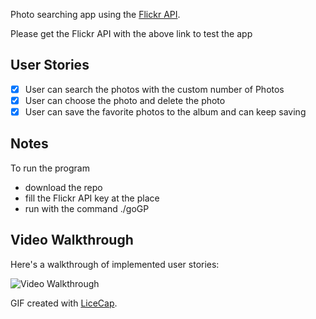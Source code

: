 
Photo searching app using the [Flickr API](https://identity.flickr.com/login?redir=%2Fservices%2Fapps%2Fby%2Fme).

Please get the Flickr API with the above link to test the app

## User Stories

- [x] User can search the photos with the custom number of Photos
- [x] User can choose the photo and delete the photo
- [x] User can save the favorite photos to the album and can keep saving

## Notes

To run the program
- download the repo
- fill the Flickr API key at the place
- run with the command ./goGP

## Video Walkthrough

Here's a walkthrough of implemented user stories:

<img src='https://i.imgur.com/Ea7AeMQ.gif' title='Video Walkthrough' width='' alt='Video Walkthrough' />

GIF created with [LiceCap](http://www.cockos.com/licecap/).
